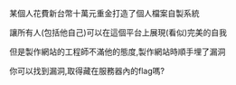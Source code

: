 某個人花費新台幣十萬元重金打造了個人檔案自製系統

讓所有人(包括他自己)可以在這個平台上展現(看似)完美的自我

但是製作網站的工程師不滿他的態度,製作網站時順手埋了漏洞

你可以找到漏洞,取得藏在服務器內的flag嗎?
